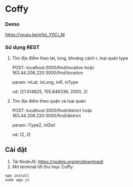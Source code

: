 # Coffy

### Demo 
https://youtu.be/e1ot_Y0Cj_M

### Sử dụng REST 
1. Tìm địa điểm theo lat, long, khoảng cách r, loại quán type

    POST:  localhost:3000/find/location hoặc 163.44.206.220:3000/find/location

    param:  inLat, inLong, inR, inType

    vd: (21.014825, 105.846336, 2000, 2)

2. Tìm địa điểm theo quận và loại quán
  
    POST: localhost:3000/find/district hoặc 163.44.206.220:3000/find/district

    param: iType2, inDist

    vd: (2, 2)

## Cài đặt
1. Tải NodeJS: https://nodejs.org/en/download/
2. Mở terminal tới thư mục Coffy:
```
npm install
node app.js
```
